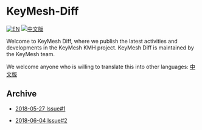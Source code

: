 # KeyMesh-Diff

[![EN](https://img.shields.io/badge/English-latest%232-blue.svg)](README.md) [![中文版](https://img.shields.io/badge/中文版-最新%232-brightgreen.svg)](README-CN.md)

Welcome to KeyMesh Diff, where we publish the latest activities and developments in the KeyMesh KMH project. KeyMesh Diff is maintained by the KeyMesh team.

We welcome anyone who is willing to translate this into other languages: [中文版](README-CN.md)

## Archive

- [2018-05-27 Issue#1](./en/issue1.md)

- [2018-06-04 Issue#2](./en/issue2.md)

